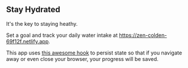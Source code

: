 ## Stay Hydrated
It's the key to staying heathy.

Set a goal and track your daily water intake at https://zen-colden-69f12f.netlify.app.

This app uses <a href="https://github.com/donavon/use-persisted-state">this awesome hook</a> to persist state so that if you navigate away or even close your browser, your progress will be saved.
